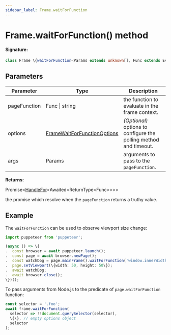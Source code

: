```yaml
---
sidebar_label: Frame.waitForFunction
---
```


# Frame.waitForFunction() method

#### Signature:

```typescript
class Frame \{waitForFunction<Params extends unknown[], Func extends EvaluateFunc<Params> = EvaluateFunc<Params>>(pageFunction: Func | string, options?: FrameWaitForFunctionOptions, ...args: Params): Promise<HandleFor<Awaited<ReturnType<Func>>>>;\}
```

## Parameters

| Parameter    | Type                                                                      | Description                                                       |
| ------------ | ------------------------------------------------------------------------- | ----------------------------------------------------------------- |
| pageFunction | Func \| string                                                            | the function to evaluate in the frame context.                    |
| options      | [FrameWaitForFunctionOptions](./puppeteer.framewaitforfunctionoptions.md) | _(Optional)_ options to configure the polling method and timeout. |
| args         | Params                                                                    | arguments to pass to the <code>pageFunction</code>.               |

**Returns:**

Promise&lt;[HandleFor](./puppeteer.handlefor.md)&lt;Awaited&lt;ReturnType&lt;Func&gt;&gt;&gt;&gt;

the promise which resolve when the `pageFunction` returns a truthy value.

## Example

The `waitForFunction` can be used to observe viewport size change:

```ts
import puppeteer from 'puppeteer';

(async () => \{
.  const browser = await puppeteer.launch();
.  const page = await browser.newPage();
.  const watchDog = page.mainFrame().waitForFunction('window.innerWidth < 100');
.  page.setViewport(\{width: 50, height: 50\});
.  await watchDog;
.  await browser.close();
\})();
```

To pass arguments from Node.js to the predicate of `page.waitForFunction` function:

```ts
const selector = '.foo';
await frame.waitForFunction(
  selector => !!document.querySelector(selector),
  \{\}, // empty options object
  selector
);
```

